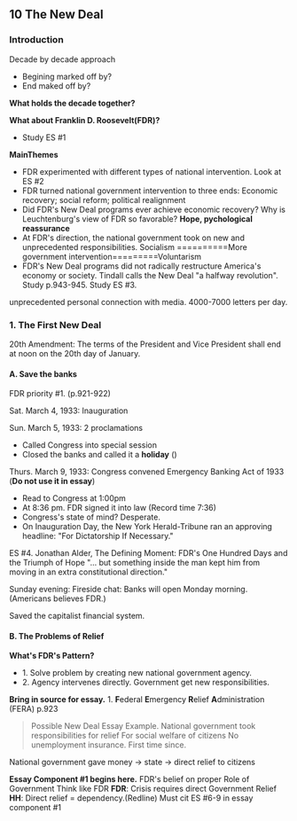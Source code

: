 ## 10 The New Deal

### Introduction
Decade by decade approach
+ Begining marked off by?
+ End maked off by?

**What holds the decade together?**

**What about Franklin D. Roosevelt(FDR)?**
+ Study ES #1

**MainThemes**
+ FDR experimented with different types of national intervention.
  Look at ES #2
+ FDR turned national government intervention to three ends:
  Economic recovery; social reform; political realignment
+ Did FDR's New Deal programs ever achieve economic recovery?
  Why is Leuchtenburg's view of FDR so favorable? **Hope, pychological reassurance**
+ At FDR's direction, the national government took on new and unprecedented responsibilities.
  Socialism ==========More government intervention=========Voluntarism
+ FDR's New Deal programs did not radically restructure America's economy or society.
  Tindall calls the New Deal "a halfway revolution". Study p.943-945.
  Study ES #3.

unprecedented personal connection with media. 4000-7000 letters per day.

### 1. The First New Deal
20th Amendment: The terms of the President and Vice President shall end at noon on the 20th day of January.

#### A. Save the banks
FDR priority #1. (p.921-922)

Sat. March 4, 1933: Inauguration

Sun. March 5, 1933: 2 proclamations
+ Called Congress into special session
+ Closed the banks and called it a **holiday** ()

Thurs. March 9, 1933: Congress convened
Emergency Banking Act of 1933 (**Do not use it in essay**)
+ Read to Congress at 1:00pm
+ At 8:36 pm. FDR signed it into law (Record time 7:36)
+ Congress's state of mind? Desperate.
+ On Inauguration Day, the New York Herald-Tribune ran an approving headline: "For Dictatorship If Necessary."

ES #4. Jonathan Alder, The Defining Moment: FDR's One Hundred Days and the Triumph of Hope
"... but something inside the man kept him from moving in an extra constitutional direction."

Sunday evening: Fireside chat: Banks will open Monday morning. (Americans believes FDR.)

Saved the capitalist financial system.

#### B. The Problems of Relief
**What's FDR's Pattern?**
+ 1\. Solve problem by creating new national government agency.
+ 2\. Agency intervenes directly. Government get new responsibilities.

**Bring in source for essay.**
1\. **F**ederal **E**mergency **R**elief **A**dministration (FERA) p.923
> Possible New Deal Essay Example.
National government took responsibilities for relief
For social welfare of citizens
No unemployment insurance.
First time since.

National government gave money $\to$ state $\to$ direct relief to citizens

**Essay Component #1 begins here.**
FDR's belief on proper Role of Government
Think like FDR
**FDR**: Crisis requires direct Government Relief
**HH**: Direct relief = dependency.(Redline)
Must cit ES #6-9 in essay component #1
